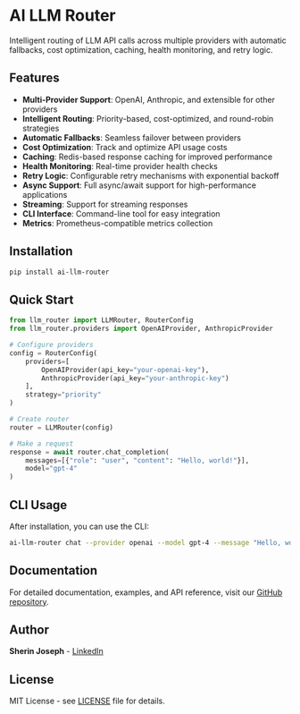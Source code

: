 # AI LLM Router

Intelligent routing of LLM API calls across multiple providers with automatic fallbacks, cost optimization, caching, health monitoring, and retry logic.

## Features

- **Multi-Provider Support**: OpenAI, Anthropic, and extensible for other providers
- **Intelligent Routing**: Priority-based, cost-optimized, and round-robin strategies
- **Automatic Fallbacks**: Seamless failover between providers
- **Cost Optimization**: Track and optimize API usage costs
- **Caching**: Redis-based response caching for improved performance
- **Health Monitoring**: Real-time provider health checks
- **Retry Logic**: Configurable retry mechanisms with exponential backoff
- **Async Support**: Full async/await support for high-performance applications
- **Streaming**: Support for streaming responses
- **CLI Interface**: Command-line tool for easy integration
- **Metrics**: Prometheus-compatible metrics collection

## Installation

```bash
pip install ai-llm-router
```

## Quick Start

```python
from llm_router import LLMRouter, RouterConfig
from llm_router.providers import OpenAIProvider, AnthropicProvider

# Configure providers
config = RouterConfig(
    providers=[
        OpenAIProvider(api_key="your-openai-key"),
        AnthropicProvider(api_key="your-anthropic-key")
    ],
    strategy="priority"
)

# Create router
router = LLMRouter(config)

# Make a request
response = await router.chat_completion(
    messages=[{"role": "user", "content": "Hello, world!"}],
    model="gpt-4"
)
```

## CLI Usage

After installation, you can use the CLI:

```bash
ai-llm-router chat --provider openai --model gpt-4 --message "Hello, world!"
```

## Documentation

For detailed documentation, examples, and API reference, visit our [GitHub repository](https://github.com/Sherin-SEF-AI/llm-router).

## Author

**Sherin Joseph** - [LinkedIn](https://www.linkedin.com/in/sherin-roy-deepmost/)

## License

MIT License - see [LICENSE](LICENSE) file for details. 